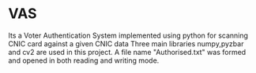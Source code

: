 # VAS
Its a Voter Authentication System implemented using python for scanning CNIC card against a given CNIC data
Three main libraries numpy,pyzbar and cv2 are used in this project.
A file name "Authorised.txt" was formed and opened in both reading and writing mode.
